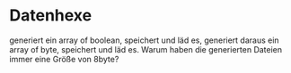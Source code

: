 # Datenhexe
 generiert ein array of boolean, speichert und läd es, generiert daraus ein array of byte, speichert und läd es.
Warum haben die generierten Dateien immer eine Größe von 8byte?
